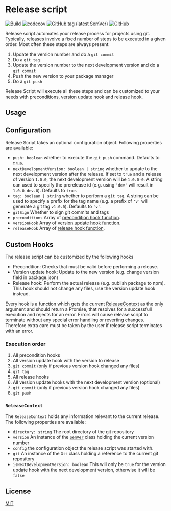 # Release script

[![Build](https://github.com/sonallux/release-script/workflows/Build/badge.svg)](https://github.com/sonallux/release-script/actions?query=workflow%3ABuild)
[![codecov](https://codecov.io/gh/sonallux/release-script/branch/master/graph/badge.svg)](https://codecov.io/gh/sonallux/release-script)
[![GitHub tag (latest SemVer)](https://img.shields.io/github/v/tag/sonallux/release-script?sort=semver)](https://github.com/sonallux/release-script/releases)
[![GitHub](https://img.shields.io/github/license/sonallux/release-script)](https://github.com/sonallux/release-script/blob/master/LICENSE)

Release script automates your release process for projects using git. Typically, releases involve a fixed number of steps to be executed in a given order. Most often these steps are always present:
1. Update the version number and do a `git commit`
2. Do a `git tag`
3. Update the version number to the next development version and do a `git commit`
4. Push the new version to your package manager
5. Do a `git push`

Release Script will execute all these steps and can be customized to your needs with preconditions, version update hook and release hook.

## Usage

## Configuration
Release Script takes an optional configuration object. Following properties are available:
- `push: boolean` whether to execute the `git push` command. Defaults to `true`.
- `nextDevelopmentVersion: boolean | string` whether to update to the next development version after the release. If set to `true` and a release of version `1.0.0`, the next development version will be `1.0.0-0`. A string can used to specify the prerelease id (e.g. using `'dev'` will result in `1.0.0-dev.0`). Defaults to `true`.
- `tag: boolean | string` whether to perform a `git tag`. A string can be used to specify a prefix for the tag name (e.g. a prefix of `'v'` will generate a git tag `v1.0.0`). Defaults to `'v'`.
- `gitSign` Whether to sign git commits and tags
- `preconditions` Array of [precondition hook function](#precondition-hook).
- `versionHook` Array of [version update hook function](#version-update-hook).
- `releaseHook` Array of [release hook function](#release-hook).

## Custom Hooks
The release script can be customized by the following hooks
<a name="precondition-hook"></a>
- Precondition: Checks that must be valid before performing a release.
<a name="version-update-hook"></a>
- Version update hook: Update to the new version (e.g. change version field in package.json)
<a name="release-hook"></a>
- Release hook: Perform the actual release (e.g. publish package to npm). This hook should not change any files, use the version update hook instead.

Every hook is a function which gets the current [ReleaseContext](#release-context) as the only argument and should return a Promise, that resolves for a successfull execution and rejects for an error. Errors will cause release script to terminate without any special error handling or reverting changes. Therefore extra care must be taken by the user if release script terminates with an error.

### Execution order
1. All precondition hooks
2. All version update hook with the version to release
3. `git commit` (only if previous version hook changed any files)
4. `git tag`
5. All release hooks
6. All version update hooks with the next development version (optional)
7. `git commit` (only if previous version hook changed any files)
8. `git push`

<a name="release-context"></a>
### `ReleaseContext`
The `ReleaseContext` holds any information relevant to the current release. The following properties are available:
- `directory: string` The root directory of the git repository
- `version` An instance of the [`SemVer`](https://github.com/npm/node-semver) class holding the current version number
- `config` the configuration object the release script was started with.
- `git` An instance of the `Git` class holding a reference to the current git repository
- `isNextDevelopmentVersion: boolean` This will only be `true` for the version update hook with the next development version, otherwise it will be `false`

## License

[MIT](https://github.com/sonallux/release-script/blob/master/LICENSE)
